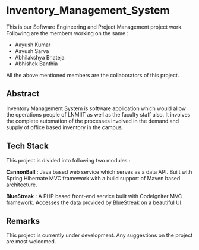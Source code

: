 # Inventory_Management_System

This is our Software Engineering and Project Management project work. Following are the members working on the same :

- Aayush Kumar 
- Aayush Sarva
- Abhilakshya Bhateja
- Abhishek Banthia

All the above mentioned members are the collaborators of this project.

Abstract
--------

Inventory Management System is software application which would allow the operations people of LNMIIT as well 
as the faculty staff also. It involves the complete automation of the processes involved in the demand and supply of office
based inventory in the campus. 

Tech Stack
-----------

This project is divided into following two modules : 

**CannonBall** : Java based web service which serves as a data API. Built with Spring Hibernate MVC framework with a build support of
Maven based architecture. 

**BlueStreak** : A PHP based front-end service built with CodeIgniter MVC framework. Accesses the data provided by BlueStreak
on a beautiful UI. 

Remarks
--------

This project is currently under development. Any suggestions on the project are most welcomed.
 

